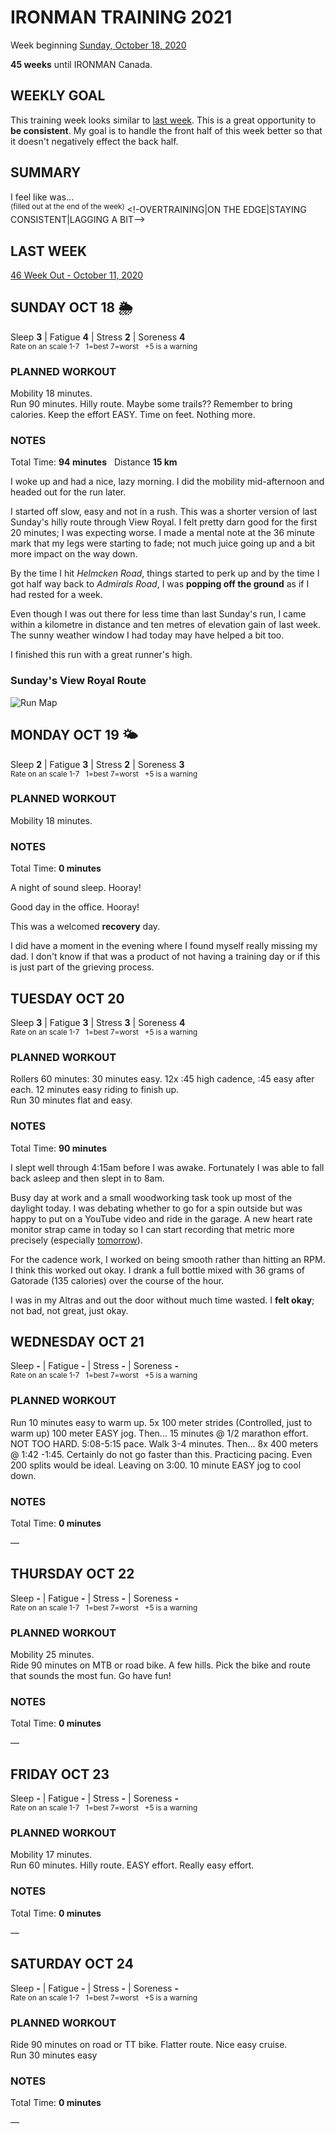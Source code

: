 # IRONMAN TRAINING 2021
Week beginning [Sunday, October 18, 2020](javascript:flkty.select(2);)

**45 weeks** until IRONMAN Canada.

## WEEKLY GOAL
This training week looks similar to [last week](ironman2021-46weeksout).  This is a great opportunity to **be consistent**.  My goal is to handle the front half of this week better so that it doesn't negatively effect the back half.

## SUMMARY
I feel like was...   
<sup>(filled out at the end of the week)</sup>
<!-OVERTRAINING|ON THE EDGE|STAYING CONSISTENT|LAGGING A BIT-->

## LAST WEEK
[46 Week Out - October 11, 2020](ironman2021-46weeksout)

<!---->
## SUNDAY OCT 18 🌦
Sleep **3** | Fatigue **4** | Stress **2** | Soreness **4**  
<sup>Rate on an scale 1-7 &nbsp; 1=best 7=worst &nbsp; +5 is a warning</sup>

### PLANNED WORKOUT
Mobility 18 minutes.  
Run 90 minutes. Hilly route. Maybe some trails?? 
Remember to bring calories. Keep the effort EASY. Time on feet. Nothing more.

### NOTES
Total Time: **94 minutes** &nbsp; Distance **15 km**

I woke up and had a nice, lazy morning.  I did the mobility mid-afternoon and headed out for the run later.

I started off slow, easy and not in a rush.  This was a shorter version of last Sunday's hilly route through View Royal.  I felt pretty darn good for the first 20 minutes; I was expecting worse.  I made a mental note at the 36 minute mark that my legs were starting to fade; not much juice going up and a bit more impact on the way down.
<!---->
By the time I hit _Helmcken Road_, things started to perk up and by the time I got half way back to _Admirals Road_, I was **popping off the ground** as if I had rested for a week.

Even though I was out there for less time than last Sunday's run, I came within a kilometre in distance and ten metres of elevation gain of last week.  The sunny weather window I had today may have helped a bit too.

I finished this run with a great runner's high.

### Sunday's View Royal Route
![Run Map](/assets/jpg/runmap-20201018.jpeg)

<!---->
## MONDAY OCT 19 🌤
Sleep **2** | Fatigue **3** | Stress **2** | Soreness **3**  
<sup>Rate on an scale 1-7 &nbsp; 1=best 7=worst &nbsp; +5 is a warning</sup>

### PLANNED WORKOUT
Mobility 18 minutes.

### NOTES
Total Time: **0 minutes**

A night of sound sleep.  Hooray!

Good day in the office. Hooray!

This was a welcomed **recovery** day.

I did have a moment in the evening where I found myself really missing my dad.  I don't know if that was a product of not having a training day or if this is just part of the grieving process.

<!---->
## TUESDAY OCT 20
Sleep **3** | Fatigue **3** | Stress **3** | Soreness **4**  
<sup>Rate on an scale 1-7 &nbsp; 1=best 7=worst &nbsp; +5 is a warning</sup>

### PLANNED WORKOUT
Rollers 60 minutes: 30 minutes easy. 12x :45 high cadence, :45 easy after each. 12 minutes easy riding to finish up.   
Run 30 minutes flat and easy. 

### NOTES
Total Time: **90 minutes**

I slept well through 4:15am before I was awake.  Fortunately I was able to fall back asleep and then slept in to 8am.

Busy day at work and a small woodworking task took up most of the daylight today.  I was debating whether to go for a spin outside but was happy to put on a YouTube video and ride in the garage.  A new heart rate monitor strap came in today so I can start recording that metric more precisely (especially [tomorrow](javascript:flkty.select(7);)).

For the cadence work, I worked on being smooth rather than hitting an RPM.  I think this worked out okay.  I drank a full bottle mixed with 36 grams of Gatorade (135 calories) over the course of the hour.

I was in my Altras and out the door without much time wasted.  I **felt okay**; not bad, not great, just okay.
<!---->
## WEDNESDAY OCT 21
Sleep **-** | Fatigue **-** | Stress **-** | Soreness **-**  
<sup>Rate on an scale 1-7 &nbsp; 1=best 7=worst &nbsp; +5 is a warning</sup>

### PLANNED WORKOUT
Run 10 minutes easy to warm up. 5x 100 meter strides (Controlled, just to warm up) 100 meter EASY jog. Then... 15 minutes @ 1/2 marathon effort. NOT TOO HARD. 5:08-5:15 pace. Walk 3-4 minutes. Then...
8x 400 meters @ 1:42 -1:45. Certainly do not go faster than this. Practicing pacing. Even 200 splits would be ideal. Leaving on 3:00. 10 minute EASY jog to cool down.

### NOTES
Total Time: **0 minutes**

&mdash; 


<!---->
## THURSDAY OCT 22
Sleep **-** | Fatigue **-** | Stress **-** | Soreness **-**  
<sup>Rate on an scale 1-7 &nbsp; 1=best 7=worst &nbsp; +5 is a warning</sup>

### PLANNED WORKOUT
Mobility 25 minutes.   
Ride 90 minutes on MTB or road bike. A few hills. Pick the bike and route that sounds the most fun. Go have fun!

### NOTES
Total Time: **0 minutes**

&mdash; 


<!---->
## FRIDAY OCT 23
Sleep **-** | Fatigue **-** | Stress **-** | Soreness **-**  
<sup>Rate on an scale 1-7 &nbsp; 1=best 7=worst &nbsp; +5 is a warning</sup>

### PLANNED WORKOUT
Mobility 17 minutes.   
Run 60 minutes. Hilly route. EASY effort. Really easy effort.

### NOTES
Total Time: **0 minutes**

&mdash; 


<!---->
## SATURDAY OCT 24
Sleep **-** | Fatigue **-** | Stress **-** | Soreness **-**  
<sup>Rate on an scale 1-7 &nbsp; 1=best 7=worst &nbsp; +5 is a warning</sup>

### PLANNED WORKOUT
Ride 90 minutes on road or TT bike. Flatter route. Nice easy cruise.   
Run 30 minutes easy

### NOTES
Total Time: **0 minutes**

&mdash; 


<!---->